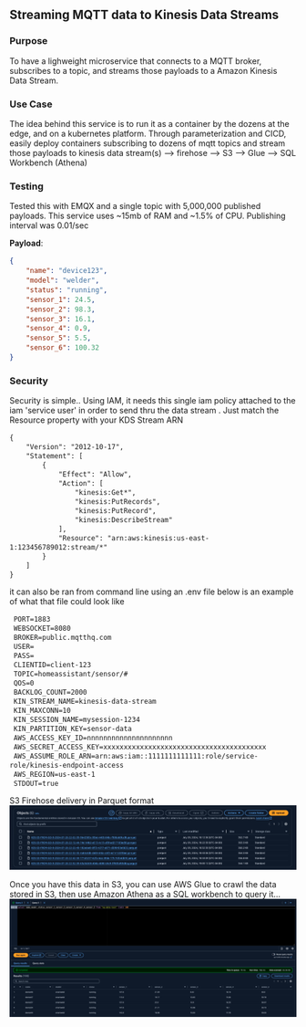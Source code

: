 ## Streaming MQTT data to Kinesis Data Streams

### Purpose
To have a lighweight microservice that connects to a MQTT broker, subscribes to a topic, and streams those payloads to a Amazon Kinesis Data Stream.

### Use Case
The idea behind this service is to run it as a container by the dozens at the edge, and on a kubernetes platform. Through parameterization and CICD, easily deploy containers subscribing to dozens of mqtt topics and stream those payloads to kinesis data stream(s) --> firehose --> S3 --> Glue --> SQL Workbench (Athena)

### Testing
Tested this with EMQX and a single topic with 5,000,000 published payloads. This service uses ~15mb of RAM and ~1.5% of CPU. Publishing interval was 0.01/sec

**Payload**:
```json
{
    "name": "device123",
    "model": "welder",
    "status": "running",
    "sensor_1": 24.5,
    "sensor_2": 98.3,
    "sensor_3": 16.1,
    "sensor_4": 0.9,
    "sensor_5": 5.5,
    "sensor_6": 100.32
}
```

### Security
Security is simple..
Using IAM, it needs this single iam policy attached to the iam 'service user' in order
to send thru the data stream . Just match the Resource property with your KDS Stream ARN

```
{
    "Version": "2012-10-17",
    "Statement": [
        {
            "Effect": "Allow",
            "Action": [
                "kinesis:Get*",
                "kinesis:PutRecords",
                "kinesis:PutRecord",
                "kinesis:DescribeStream"
            ],
            "Resource": "arn:aws:kinesis:us-east-1:123456789012:stream/*"
        }
    ]
}
```

it can also be ran from command line using an .env file
below is an example of what that file could look like

```console
 PORT=1883
 WEBSOCKET=8080
 BROKER=public.mqtthq.com
 USER=
 PASS=
 CLIENTID=client-123
 TOPIC=homeassistant/sensor/#
 QOS=0
 BACKLOG_COUNT=2000
 KIN_STREAM_NAME=kinesis-data-stream
 KIN_MAXCONN=10
 KIN_SESSION_NAME=mysession-1234
 KIN_PARTITION_KEY=sensor-data
 AWS_ACCESS_KEY_ID=nnnnnnnnnnnnnnnnnnnnn
 AWS_SECRET_ACCESS_KEY=xxxxxxxxxxxxxxxxxxxxxxxxxxxxxxxxxxxxxxxx
 AWS_ASSUME_ROLE_ARN=arn:aws:iam::1111111111111:role/service-role/kinesis-endpoint-access
 AWS_REGION=us-east-1
 STDOUT=true
```


S3 Firehose delivery in Parquet format
![S3 Files ](img/s3.png)

Once you have this data in S3, you can use AWS Glue to crawl the data stored in S3, then use Amazon Athena as a SQL workbench to query it...
![Athena](img/athena-2.png)
